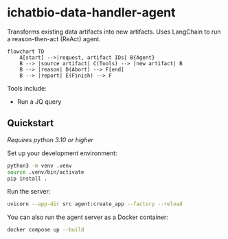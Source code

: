 # ichatbio-data-handler-agent

Transforms existing data artifacts into new artifacts. Uses LangChain to run a reason-then-act (ReAct) agent.

```mermaid
flowchart TD
    A[start] -->|request, artifact IDs| B{Agent}
    B --> |source artifact| C(Tools) --> |new artifact| B
    B --> |reason| D(Abort) --> F[end]
    B --> |report| E(Finish) --> F
```

Tools include:

- Run a JQ query

## Quickstart

*Requires python 3.10 or higher*

Set up your development environment:

```bash
python3 -m venv .venv
source .venv/bin/activate
pip install .
```

Run the server:

```bash
uvicorn --app-dir src agent:create_app --factory --reload
```

You can also run the agent server as a Docker container:

```bash
docker compose up --build
```
